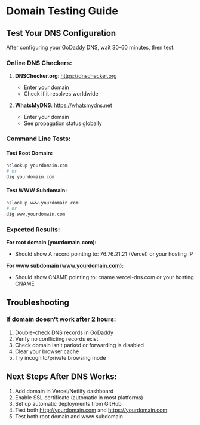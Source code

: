# Domain Testing Guide

## Test Your DNS Configuration

After configuring your GoDaddy DNS, wait 30-60 minutes, then test:

### Online DNS Checkers:
1. **DNSChecker.org**: https://dnschecker.org
   - Enter your domain
   - Check if it resolves worldwide

2. **WhatsMyDNS**: https://whatsmydns.net
   - Enter your domain
   - See propagation status globally

### Command Line Tests:

#### Test Root Domain:
```bash
nslookup yourdomain.com
# or
dig yourdomain.com
```

#### Test WWW Subdomain:
```bash
nslookup www.yourdomain.com
# or
dig www.yourdomain.com
```

### Expected Results:

**For root domain (yourdomain.com):**
- Should show A record pointing to: 76.76.21.21 (Vercel) or your hosting IP

**For www subdomain (www.yourdomain.com):**
- Should show CNAME pointing to: cname.vercel-dns.com or your hosting CNAME

## Troubleshooting

### If domain doesn't work after 2 hours:
1. Double-check DNS records in GoDaddy
2. Verify no conflicting records exist
3. Check domain isn't parked or forwarding is disabled
4. Clear your browser cache
5. Try incognito/private browsing mode

## Next Steps After DNS Works:

1. Add domain in Vercel/Netlify dashboard
2. Enable SSL certificate (automatic in most platforms)
3. Set up automatic deployments from GitHub
4. Test both http://yourdomain.com and https://yourdomain.com
5. Test both root domain and www subdomain
